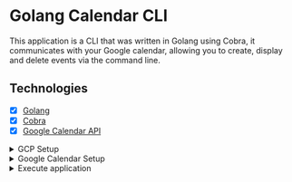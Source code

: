 # Golang Calendar CLI

This application is a CLI that was written in Golang using Cobra, it communicates with your Google calendar, allowing you to create, display and delete events via the command line.

## Technologies

- [x] [Golang](https://go.dev)
- [x] [Cobra](https://github.com/spf13/cobra)
- [x] [Google Calendar API](https://developers.google.com/calendar/api/guides/overview)

<details>
<summary>GCP Setup</summary>

Follow the steps below to configure your application on GCP, as we need to create a project in it and activate the Calendar API.

Go to Google Cloud Platform here: [link](https://console.cloud.google.com)

### Step 1

Create a new project

![gcp-step-1](.github/docs/gcp/1.png)

### Step 2

Define project name

![gcp-step-2](.github/docs/gcp/2.png)

### Step 3

Access Google Calendar API page

![gcp-step-3](.github/docs/gcp/3.png)

### Step 4

Enable Google Calendar API

![gcp-step-4](.github/docs/gcp/4.png)

### Step 5

Access credentials page

![gcp-step-5](.github/docs/gcp/5.png)

### Step 6

Access service account option

![gcp-step-6](.github/docs/gcp/6.png)

### Step 7

Service account details

![gcp-step-7](.github/docs/gcp/7.png)

### Step 8

Grant this service account access to project

![gcp-step-8](.github/docs/gcp/8.png)

### Step 9

Click on your created service account

![gcp-step-9](.github/docs/gcp/9.png)

### Step 10

Create new key

![gcp-step-10](.github/docs/gcp/10.png)

### Step 11

Download the JSON file

![gcp-step-11](.github/docs/gcp/11.png)

> Save it in the project root with the name `credentials.json`

</details>

<details>
<summary>Google Calendar Setup</summary>

Follow the steps below to configure your application on Google Calendar.

Go to Google Calendar here: [link](https://calendar.google.com)

### Step 1

Access settings page

![google-calendar-step-1](.github/docs/google-calendar/1.png)

### Step 2

Create a new calendar

![google-calendar-step-2](.github/docs/google-calendar/2.png)
![google-calendar-step-2-1](.github/docs/google-calendar/3.png)

### Step 3

Share with specific people or groups

![google-calendar-step-3](.github/docs/google-calendar/4.png)

> Copy the `client_email` from the credentials file previously downloaded from GCP and add this email in this step.

### Step 4

Copy calendar ID

![google-calendar-step-4](.github/docs/google-calendar/5.png)

> You need to copy the calendar id, as it will be used in the application execution step below.

</details>

<details>
<summary>Execute application</summary>

## Setup app

Make sure the `credentials.json` file is in the root of the project, as instructed in the GCP setup step.

Change the calendar name in [internal/calendar/calendar.go](./internal/calendar/calendar.go) line 17:

```go
const AGENDA = "YOUR CALENDAR NAME"
```

Install dependencies:

```sh
$ go mod download
```

## Execute app

Build application:

```sh
$ go build
```

Create integration:

```sh
$ ./golang-calendar-cli agenda ID
```

> Is the ID copied in the Google Calendar Setup step.

> This action is only necessary once.

### Commands

Create a new event

```sh
$ ./golang-calendar-cli events insert --title "New Event" --description "New Event Description" --location "My home" --dateTimeStart "2024-03-29T09:00:00-03:00" --dateTimeEnd "2024-03-29T17:00:00-03:00"
```

> For more details run: `./golang-calendar-cli events insert -h`

Show events by day

```sh
$ ./golang-calendar-cli events day
```

Show events by week

```sh
$ ./golang-calendar-cli events week
```

Delete event by ID

```sh
$ ./golang-calendar-cli events delete ID
```

> You can get the event ID by viewing events by day or week

</details>
